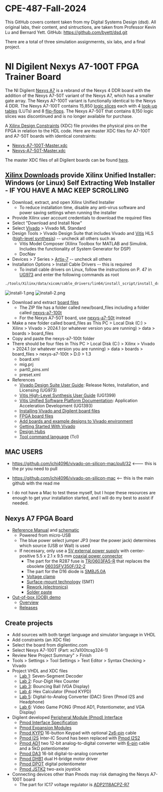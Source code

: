 # CPE-487-Fall-2024

This GitHub covers content taken from my Digital Systems Design (dsd). All original labs, their content, and sintructions, are taken from Professor Kevin Lu and Bernard Yett.
GitHub: https://github.com/byett/dsd.git

There are a total of three simulation assignmernts, six labs, and a final project. 

# NI Digilent Nexys A7-100T FPGA Trainer Board

The NI Digilent [Nexys A7](https://digilent.com/shop/nexys-a7-fpga-trainer-board-recommended-for-ece-curriculum/) is 
a rebrand of the Nexys 4 DDR board with the addition of the Nexys A7-50T variant of the Nexys A7, which has a smaller gate array. 
The Nexys A7-100T variant is functionally identical to the Nexys 4 DDR.
The Nexys A7-100T contains 15,850 [logic slices](https://www.ni.com/en-us/support/documentation/supplemental/18/slices-on-an-fpga-chip.html) 
each with 4 [look-up tables](https://en.wikipedia.org/wiki/Lookup_table) (LUTs) and 8 [flip-flops](https://en.wikipedia.org/wiki/Flip-flop_(electronics)).
The Nexys A7-50T that contains 8,150 logic slices was discontinued and is no longer available for purchase.

A [Xilinx Design Constraints](https://digilent.com/reference/programmable-logic/guides/vivado-xdc-file) (XDC) file provides the physical pins on the FPGA in relation to the HDL code.
Here are master XDC files for A7-100T and A7-50T boards with identical constraints:
* [Nexys-A7-100T-Master.xdc](/Nexys-A7/Nexys-A7-100T-Master.xdc)
* [Nexys-A7-50T-Master.xdc](/Nexys-A7/Nexys-A7-50T-Master.xdc)

The master XDC files of all Digilent boards can be found [here](https://github.com/Digilent/digilent-xdc).

## [Xilinx Downloads](https://www.xilinx.com/support/download.html) provide Xilinx Unified Installer: Windows (or Linux) Self Extracting Web Installer - IF YOU HAVE A MAC KEEP SCROLLING

* Download, extract, and open Xilinx Unified Installer
  * To reduce installation time, disable any anti-virus software and power saving settings when running the installer
* Provide Xilinx user account credentials to download the required files
* Select "Download and Install Now"
* Select [Vivado](https://en.wikipedia.org/wiki/Xilinx_Vivado) > Vivado ML Standard
* Design Tools > Vivado Design Suite that includes Vivado and [Vitis](https://www.xilinx.com/products/design-tools/vitis/vitis-platform.html) HLS ([high-level synthesis](https://en.wikipedia.org/wiki/High-level_synthesis)) -- uncheck all others such as
  * Vitis Model Composer (Xilinx Toolbox for MATLAB and Simulink. Includes the functionality of System Generator for DSP)
  * DocNav
* Devices > 7 Series > [Artix-7](https://www.xilinx.com/products/silicon-devices/fpga/artix-7.html) -- uncheck all others
* Installation Options > Install Cable Drivers -- this is required
  * To install cable drivers on Linux, follow the instructions on P. 47 in [UG973](https://www.xilinx.com/support/documentation-navigation/design-hubs/dh0013-vivado-installation-and-licensing-hub.html) and enter the following commands as root
```sh
./tools/Xilinx/data/xicom/cable_drivers/lin64/install_script/install_drivers/install_drivers
```
![install-1.png](/Nexys-A7/install-1.png)
![install-2.png](/Nexys-A7/install-2.png)
* Download and extract [board files](https://github.com/Digilent/vivado-boards/archive/master.zip)
  * The ZIP file has a folder called new/board_files including a folder called [nexys-a7-100t](https://github.com/Digilent/vivado-boards/tree/master/new/board_files/nexys-a7-100t/D.0)
  * For the Nexys A7-50T board, use [nexys-a7-50t](https://github.com/Digilent/vivado-boards/tree/master/new/board_files/nexys-a7-50t/D.0) instead
* Make a new folder called board_files as This PC > Local Disk (C:) > Xilinx > Vivado > 2024.1 (or whatever version you are running) > data > boards > board_files 
* Copy and paste the nexys-a7-100t folder
* There should be four files in This PC > Local Disk (C:) > Xilinx > Vivado > 2024.1 (or whatever version you are running) > data > boards > board_files > nexys-a7-100t > D.0 > 1.3
  * board.xml
  * mig.prj
  * part0_pins.xml
  * preset.xml
* References
  * [Vivado Design Suite User Guide](https://docs.xilinx.com/r/en-US/ug973-vivado-release-notes-install-license/Release-Notes): Release Notes, Installation, and Licensing (UG973)
  * [Vitis High-Level Synthesis User Guide](https://docs.xilinx.com/r/en-US/ug1399-vitis-hls/Getting-Started-with-Vitis-HLS) (UG1399)
  * [Vitis Unified Software Platform Documentation](https://docs.xilinx.com/r/en-US/ug1393-vitis-application-acceleration/Getting-Started-with-Vitis): Application Acceleration Development (UG1393)
  * [Installing Vivado and Digilent board files](https://digilent.com/reference/programmable-logic/guides/installing-vivado-and-sdk)
  * [FPGA board files](https://github.com/Digilent/vivado-boards/tree/master/new/board_files)
  * [Add boards and example designs to Vivado environment](https://support.xilinx.com/s/article/72033?language=en_US)
  * [Getting Started With Vivado](https://digilent.com/reference/vivado/getting_started/start)
  * [Design Hubs](https://www.xilinx.com/support/documentation-navigation/design-hubs.html)
  * [Tool command language](https://vhdlwhiz.com/why-you-need-to-learn-tcl/) (Tcl)

## MAC USERS
* https://github.com/ichi4096/vivado-on-silicon-mac/pull/32 <--- this is the pr you need to pull

* https://github.com/ichi4096/vivado-on-silicon-mac <-- this is the main github with the read me

* I do not have a Mac to test these myself, but I hope these resources are enough to get your installation started, and I will do my best to assist if needed.

## Nexys A7 FPGA Board
* [Reference Manual](https://digilent.com/reference/programmable-logic/nexys-a7/reference-manual) and [schematic](https://digilent.com/reference/_media/reference/programmable-logic/nexys-4-ddr/nexys_a7_sch-public.pdf)
  * Powered from micro-USB
  * The blue power select jumper JP3 (near the power jack) determines which source (USB or Wall) is used
  * If necessary, only use a [5V external power supply](https://digilent.com/shop/5v-2-5a-switching-power-supply/) with center-positive 5.5 x 2.1 x 9.5 mm [coaxial power connector](https://en.wikipedia.org/wiki/Coaxial_power_connector)
    * The part for the R287 fuse is [TR/0603FA5-R](https://www.digikey.com/en/products/detail/eaton-electronics-division/TR-0603FA5-R/724158) that replaces the obsolete [0603SFV350F/32-2](https://www.digikey.com/en/products/detail/littelfuse-inc/0603SFV350F-32-2/4310647)
    * The part for the D16 diode is [SMBJ5.0A](https://www.digikey.com/en/products/detail/littelfuse-inc/SMBJ5.0A/285951)
    * [Voltage clamp](https://en.wikipedia.org/wiki/Voltage_clamp)
    * [Surface-mount technology](https://en.wikipedia.org/wiki/Surface-mount_technology) (SMT)
    * [Rework (electronics)](https://en.wikipedia.org/wiki/Rework_(electronics))
    * [Solder paste](https://en.wikipedia.org/wiki/Solder_paste)
* [Out-of-box (OOB) demo](https://github.com/Digilent/Nexys-A7-100T-OOB)
  * [Overview](https://reference.digilentinc.com/learn/programmable-logic/tutorials/nexys-4-ddr-user-demo/start)
  * [Releases](https://github.com/Digilent/Nexys-A7-100T-OOB/releases)

## Create projects

* Add sources with both target language and simulator language in VHDL
* Add constraints (an XDC file)
* Select the board from digilentinc.com
* Select Nexys A7-100T (Part: xc7a100tcsg324-1)
* Review New Project Summary" > Finish
* Tools > Settings > Tool Settings > Text Editor > Syntax Checking > Vivado
* Project VHDL and XDC files
  * [Lab 1](/Nexys-A7/Lab-1): Seven-Segment Decoder
  * [Lab 2](/Nexys-A7/Lab-2): Four-Digit Hex Counter
  * [Lab 3](/Nexys-A7/Lab-3): Bouncing Ball (VGA Display)
  * [Lab 4](/Nexys-A7/Lab-4): Hex Calculator (Pmod KYPD)
  * [Lab 5](/Nexys-A7/Lab-5): Digital-to-Analog Converter (DAC) Siren (Pmod I2S and Headphone)
  * [Lab 6](/Nexys-A7/Lab-6): Video Game PONG (Pmod AD1, Potentiometer, and VGA Display)
* Digilent developed [Peripheral Module (Pmod) Interface](https://en.wikipedia.org/wiki/Pmod_Interface)
  * [Pmod Interface Specification](https://digilent.com/reference/pmod/start)
  * [Pmod Expansion Modules](https://digilent.com/shop/fpga-boards/development-boards/pmod-expansion-modules/)
  * [Pmod KYPD](https://digilent.com/shop/pmod-kypd-16-button-keypad/) 16-button Keypad with optional [2x6-pin](https://digilent.com/shop/2x6-pin-pmod-cable/) cable
  * [Pmod I2S](https://reference.digilentinc.com/reference/pmod/pmodi2s/start) Inter-IC Sound has been replaced with [Pmod I2S2](https://digilent.com/shop/pmod-i2s2-stereo-audio-input-and-output/)
  * [Pmod AD1](https://digilent.com/shop/pmod-ad1-two-12-bit-a-d-inputs/) two 12-bit analog-to-digital converter with [6-pin](https://digilent.com/shop/pmod-cable-kit-6-pin/) cable and a 5k&Omega; potentiometer
  * [Pmod DA3](https://digilent.com/shop/pmod-da3-one-16-bit-d-a-output/) 16-bit digital-to-analog converter
  * [Pmod DHB1](https://digilent.com/shop/pmod-dhb1-dual-h-bridge/) dual H-bridge motor driver
  * [Pmod DPOT](https://digilent.com/shop/pmod-dpot-digital-potentiometer/) digital potentiometer
  * [Pmod JSTK2](https://digilent.com/shop/pmod-jstk2-two-axis-joystick/) two-axis joystick
* Connecting devices other than Pmods may risk damaging the Nexys A7-100T board
  * The part for IC17 voltage regulator is [ADP2118ACPZ-R7](https://www.digikey.com/en/products/detail/analog-devices-inc/ADP2118ACPZ-R7/2137511)
